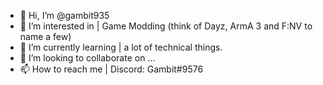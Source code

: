 - 👋 Hi, I’m @gambit935
- 👀 I’m interested in | Game Modding (think of Dayz, ArmA 3 and F:NV to name a few)
- 🌱 I’m currently learning | a lot of technical things.
- 💞️ I’m looking to collaborate on ...
- 📫 How to reach me | Discord: Gambit#9576

<!---
gambit935/gambit935 is a ✨ special ✨ repository because its `README.md` (this file) appears on your GitHub profile.
You can click the Preview link to take a look at your changes.
--->
